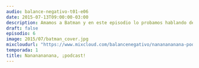 ```yaml
---
audio: balance-negativo-t01-e06
date: 2015-07-13T09:00:00-03:00
description: Amamos a Batman y en este episodio lo probamos hablando de sus mejores comics y de sus destacadas intervenciones en otros medios; para repasar si ya conocés o como punto de partida para meterte en el fascinante batverso.
draft: false
episodio: 6
image: 2015/07/batman_cover.jpg
mixcloudurl: "https://www.mixcloud.com/balancenegativo/nananananana-podcast-balance-negativo-t01-e06/"
temporada: 1
title: Nananananana, ¡podcast!
---
```


